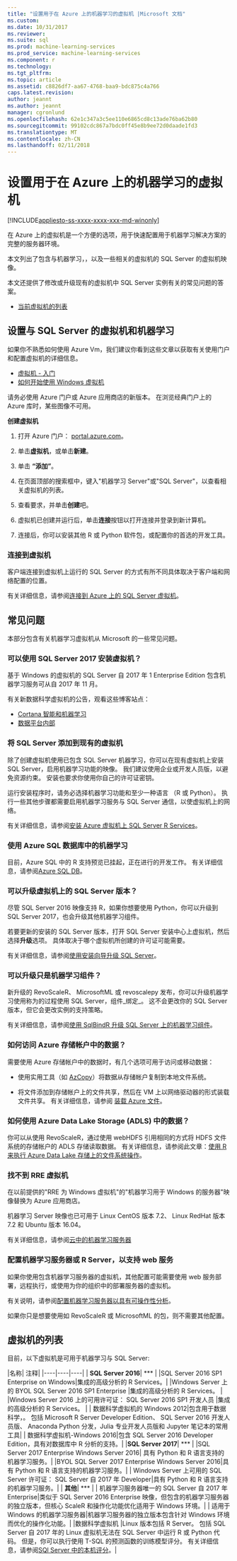 ```yaml
---
title: "设置用于在 Azure 上的机器学习的虚拟机 |Microsoft 文档"
ms.custom: 
ms.date: 10/31/2017
ms.reviewer: 
ms.suite: sql
ms.prod: machine-learning-services
ms.prod_service: machine-learning-services
ms.component: r
ms.technology: 
ms.tgt_pltfrm: 
ms.topic: article
ms.assetid: c8826df7-aa67-4768-baa9-bdc875c4a766
caps.latest.revision: 
author: jeannt
ms.author: jeannt
manager: cgronlund
ms.openlocfilehash: 62e1c347a3c5ee110e6865cd8c13ade76ba62b80
ms.sourcegitcommit: 99102cdc867a7bdc0ff45e8b9ee72d0daade1fd3
ms.translationtype: MT
ms.contentlocale: zh-CN
ms.lasthandoff: 02/11/2018
---
```

# <a name="provision-a-virtual-machine-for-machine-learning-on-azure"></a>设置用于在 Azure 上的机器学习的虚拟机
[!INCLUDE[appliesto-ss-xxxx-xxxx-xxx-md-winonly](../../includes/appliesto-ss-xxxx-xxxx-xxx-md-winonly.md)]

在 Azure 上的虚拟机是一个方便的选项，用于快速配置用于机器学习解决方案的完整的服务器环境。

本文列出了包含与机器学习，，以及一些相关的虚拟机的 SQL Server 的虚拟机映像。

本文还提供了修改或升级现有的虚拟机中 SQL Server 实例有关的常见问题的答案。

+ [当前虚拟机的列表](#bkmk_list)

## <a name="provision-a-virtual-machine-with-sql-server-and-machine-learning"></a>设置与 SQL Server 的虚拟机和机器学习

如果你不熟悉如何使用 Azure Vm，我们建议你看到这些文章以获取有关使用门户和配置虚拟机的详细信息。

+ [虚拟机 - 入门](https://azure.microsoft.com/documentation/learning-paths/virtual-machines/)
+ [如何开始使用 Windows 虚拟机](https://azure.microsoft.com/documentation/articles/virtual-machines-windows-hero-tutorial/)

请务必使用 Azure 门户或 Azure 应用商店的新版本。 在浏览经典门户上的 Azure 库时，某些图像不可用。

**创建虚拟机**

1. 打开 Azure 门户： [portal.azure.com](https:portal.azure.com)。

2. 单击**虚拟机**，或单击**新建**。

3. 单击 **“添加”**。

4. 在页面顶部的搜索框中，键入"机器学习 Server"或"SQL Server"，以查看相关虚拟机的列表。

5. 查看要求，并单击**创建**吧。

6. 虚拟机已创建并运行后，单击**连接**按钮以打开连接并登录到新计算机。

5. 连接后，你可以安装其他 R 或 Python 软件包，或配置你的首选的开发工具。

### <a name="connect-to-the-virtual-machine"></a>连接到虚拟机

客户端连接到虚拟机上运行的 SQL Server 的方式有所不同具体取决于客户端和网络配置的位置。

有关详细信息，请参阅[连接到 Azure 上的 SQL Server 虚拟机](https://docs.microsoft.com/azure/virtual-machines/windows/sql/virtual-machines-windows-sql-connect)。

## <a name="frequently-asked-questions"></a>常见问题

本部分包含有关机器学习虚拟机从 Microsoft 的一些常见问题。

### <a name="can-i-install-a-virtual-machine-with-sql-server-2017"></a>可以使用 SQL Server 2017 安装虚拟机？

基于 Windows 的虚拟机的 SQL Server 自 2017 年 1 Enterprise Edition 包含机器学习服务可从自 2017 年 11 月。 

有关新数据科学虚拟机的公告，观看这些博客站点：

+ [Cortana 智能和机器学习](https://blogs.technet.microsoft.com/machinelearning/)
+ [数据平台内部](https://blogs.technet.microsoft.com/dataplatforminsider/)

### <a name="adding-sql-server-to-an-existing-virtual-machine"></a>将 SQL Server 添加到现有的虚拟机

除了创建虚拟机使用已包含 SQL Server 机器学习，你可以在现有虚拟机上安装 SQL Server，启用机器学习功能的映像。 我们建议使用企业或开发人员版，以避免资源约束。 安装也要求你使用你自己的许可证密钥。

运行安装程序时，请务必选择机器学习功能和至少一种语言 （R 或 Python）。 执行一些其他步骤都需要启用机器学习服务与 SQL Server 通信，以使虚拟机上的网络。

有关详细信息，请参阅[安装 Azure 虚拟机上 SQL Server R Services](../r/installing-sql-server-r-services-on-an-azure-virtual-machine.md)。

### <a name="using-machine-learning-in-azure-sql-database"></a>使用 Azure SQL 数据库中的机器学习

目前，Azure SQL 中的 R 支持预览已挂起，正在进行的开发工作。 有关详细信息，请参阅[Azure SQL DB](../r/using-r-in-azure-sql-database.md)。

### <a name="can-i-upgrade-the-sql-server-version-on-a-virtual-machine"></a>可以升级虚拟机上的 SQL Server 版本？

尽管 SQL Server 2016 映像支持 R，如果你想要使用 Python，你可以升级到 SQL Server 2017，也会升级其他机器学习组件。

若要更新的安装的 SQL Server 版本，打开 SQL Server 安装中心上虚拟机，然后选择**升级**选项。 具体取决于哪个虚拟机所创建的许可证可能需要。

有关详细信息，请参阅[使用安装向导升级 SQL Server](https://docs.microsoft.com/sql/database-engine/install-windows/upgrade-sql-server-using-the-installation-wizard-setup)。

### <a name="can-i-upgrade-just-the-machine-learning-components"></a>可以升级只是机器学习组件？

新升级的 RevoScaleR、 MicrosoftML 或 revoscalepy 发布，你可以升级机器学习使用称为的过程使用 SQL Server，组件_绑定_。 这不会更改你的 SQL Server 版本，但它会更改实例的支持策略。

有关详细信息，请参阅[使用 SqlBindR 升级 SQL Server 上的机器学习组件](../r/use-sqlbindr-exe-to-upgrade-an-instance-of-sql-server.md)。

### <a name="how-do-i-access-data-in-an-azure-storage-account"></a>如何访问 Azure 存储帐户中的数据？

需要使用 Azure 存储帐户中的数据时，有几个选项可用于访问或移动数据：

+ 使用实用工具（如 [AzCopy](https://azure.microsoft.com/documentation/articles/storage-use-azcopy/#copy-files-in-azure-file-storage-with-azcopy-preview-version-only)）将数据从存储帐户复制到本地文件系统。 

+ 将文件添加到存储帐户上的文件共享，然后在 VM 上以网络驱动器的形式装载文件共享。 有关详细信息，请参阅 [装载 Azure 文件](https://azure.microsoft.com/documentation/articles/storage-dotnet-how-to-use-files/)。 

### <a name="how-do-i-use-data-from-azure-data-lake-storage-adls"></a>如何使用 Azure Data Lake Storage (ADLS) 中的数据？

你可以从使用 RevoScaleR，通过使用 webHDFS 引用相同的方式将 HDFS 文件系统的存储帐户的 ADLS 存储读取数据。 有关详细信息，请参阅此文章：[使用 R 来执行 Azure Data Lake 存储上的文件系统操作](https://blogs.msdn.microsoft.com/microsoftrservertigerteam/2017/03/14/using-r-to-perform-filesystem-operations-on-azure-data-lake-store/)。

### <a name="i-cant-find-the-rre-virtual-machine"></a>找不到 RRE 虚拟机

在以前提供的"RRE 为 Windows 虚拟机"的"机器学习用于 Windows 的服务器"映像替换为 Azure 应用商店。

机器学习 Server 映像也已可用于 Linux CentOS 版本 7.2、 Linux RedHat 版本 7.2 和 Ubuntu 版本 16.04。

有关详细信息，请参阅[云中的机器学习服务器](https://docs.microsoft.com/machine-learning-server/install/machine-learning-server-in-the-cloud)

### <a name="configuring-machine-learning-server-or-r-server-to-support-web-services"></a>配置机器学习服务器或 R Server，以支持 web 服务

如果你使用包含机器学习服务器的虚拟机，其他配置可能需要使用 web 服务部署，远程执行，或使用为你的组织中的部署服务器的虚拟机。

有关说明，请参阅[配置机器学习服务器以具有可操作性分析](https://docs.microsoft.com/machine-learning-server/operationalize/configure-machine-learning-server-one-box)。

如果你只是想要使用如 RevoScaleR 或 MicrosoftML 的包，则不需要其他配置。

## <a name="bkmk_list"></a>虚拟机的列表

目前，以下虚拟机是可用于机器学习与 SQL Server:

|名称| 注释|
|----|----|----|
| **SQL Server 2016**| ***  |
|SQL Server 2016 SP1 Enterprise on Windows|集成的高级分析的 R Services。|
|Windows Server 上的 BYOL SQL Server 2016 SP1 Enterprise |集成的高级分析的 R Services。 |
|Windows Server 2016 上的可用许可证： SQL Server 2016 SP1 开发人员 |集成的高级分析的 R Services。 |
| 数据科学虚拟机的 Windows 2012|包含用于数据科学，。 包括 Microsoft R Server Developer Edition、 SQL Server 2016 开发人员版、 Anaconda Python 分发，Julia 专业开发人员版和 Jupyter 笔记本的常用工具| 
| 数据科学虚拟机-Windows 2016|包含 SQL Server 2016 Developer Edition，具有对数据库中 R 分析的支持。|
|**SQL Server 2017**| ***   |
|SQL Server 2017 Enterprise Windows Server 2016| 具有 Python 和 R 语言支持的机器学习服务。|
|BYOL SQL Server 2017 Enterprise Windows Server 2016|具有 Python 和 R 语言支持的机器学习服务。|
| Windows Server 上可用的 SQL Server 许可证： SQL Server 自 2017 年 Developer|具有 Python 和 R 语言支持的机器学习服务。|
| **其他**| *** |
| 机器学习服务器唯一的 SQL Server 自 2017 年 Enterprise|类似于 SQL Server 2016 Enterprise 映像，但包含的机器学习服务器的独立版本，但核心 ScaleR 和操作化功能优化适用于 Windows 环境。|
| 适用于 Windows 的机器学习服务器|机器学习服务器的独立版本包含针对 Windows 环境而优化的操作化功能。|
|数据科学虚拟机 |Linux 版本包括 R Server。 包括 SQL Server 自 2017 年的 Linux 虚拟机无法在 SQL Server 中运行 R 或 Python 代码。 但是，你可以执行使用 T-SQL 的预测函数的训练模型评分。 有关详细信息，请参阅[SQl Server 中的本机评分](../sql-native-scoring.md)。|

